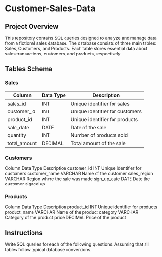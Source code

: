 # Customer-Sales-Data

## Project Overview

This repository contains SQL queries designed to analyze and manage data from a fictional sales database. The database consists of three main tables: Sales, Customers, and Products. Each table stores essential data about sales transactions, customers, and products, respectively.

## Tables Schema

### Sales
| Column	     | Data Type	| Description
|--------------|------------|----------------
| sales_id	   |    INT	    |   Unique identifier for sales
| customer_id  | 	  INT	    |   Unique identifier for customers
| product_id	 |    INT	    |   Unique identifier for products
| sale_date	   |    DATE	  |   Date of the sale
| quantity	   |    INT	    |   Number of products sold
| total_amount |	  DECIMAL	|   Total amount of the sale

### Customers
Column	Data Type	Description
customer_id	INT	Unique identifier for customers
customer_name	VARCHAR	Name of the customer
sales_region	VARCHAR	Region where the sale was made
sign_up_date	DATE	Date the customer signed up

### Products

Column	Data Type	Description
product_id	INT	Unique identifier for products
product_name	VARCHAR	Name of the product
category	VARCHAR	Category of the product
price	DECIMAL	Price of the product

## Instructions

Write SQL queries for each of the following questions. Assuming that all tables follow typical database conventions.
